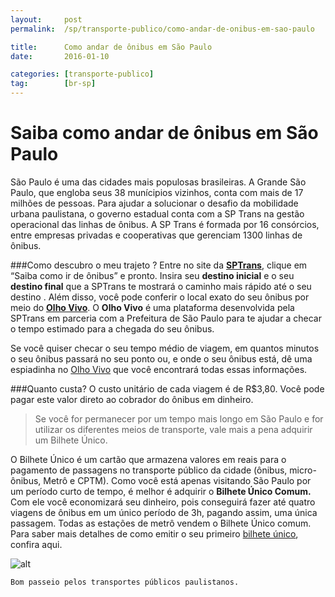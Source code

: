```yaml
---
layout:     post
permalink:  /sp/transporte-publico/como-andar-de-onibus-em-sao-paulo

title:      Como andar de ônibus em São Paulo
date:       2016-01-10

categories: [transporte-publico]
tag:        [br-sp]
---
```


# Saiba como andar de ônibus em São Paulo

São Paulo é uma das cidades mais populosas brasileiras. A Grande São Paulo, que engloba seus 38 munícipios vizinhos, conta com mais de 17 milhões de pessoas. Para ajudar a solucionar o desafio da mobilidade urbana paulistana, o governo estadual conta com a SP Trans na gestão operacional das linhas de ônibus. A SP Trans é formada por 16 consórcios, entre empresas privadas e cooperativas que gerenciam 1300 linhas de ônibus. 
	
###Como descubro o meu trajeto ?
Entre no site da **[SPTrans]**, clique em “Saiba como ir de ônibus” e pronto. Insira seu **destino inicial** e o seu **destino final** que a SPTrans te mostrará o caminho mais rápido até o seu destino . 
Além disso, você pode conferir o local exato do seu ônibus por meio do **[Olho Vivo]**. O **Olho Vivo** é uma plataforma desenvolvida pela SPTrans em parceria com a Prefeitura de São Paulo para te ajudar a checar o tempo estimado para a chegada do seu ônibus. 

Se você quiser checar o seu tempo médio de viagem, em quantos minutos o seu ônibus passará no seu ponto ou, e onde o seu ônibus está, dê uma espiadinha no [Olho Vivo] que você encontrará todas essas informações. 

###Quanto custa?
O custo unitário de cada viagem é de R$3,80. Você pode pagar este valor direto ao cobrador do ônibus em dinheiro.

> Se você for permanecer por um tempo mais longo em São Paulo e for utilizar os diferentes meios de transporte, vale mais a pena adquirir
> um Bilhete Único.

O Bilhete Único é um cartão que armazena valores em reais para o pagamento de passagens no transporte público da cidade (ônibus, micro-ônibus, Metrô e CPTM). Como você está apenas visitando São Paulo por um período curto de tempo, é melhor é adquirir o **Bilhete Único Comum.** Com ele você economizará seu dinheiro, pois  conseguirá fazer até quatro viagens de ônibus em um único período de 3h, pagando assim, uma única passagem. Todas as estações de metrô vendem o Bilhete Único comum. 
Para saber mais detalhes de como emitir o seu primeiro [bilhete único], confira aqui. 

![alt][image1]

    Bom passeio pelos transportes públicos paulistanos.



[image1]:    https://encrypted-tbn2.gstatic.com/images?q=tbn:ANd9GcQwGRWpJSvjSmNF4aRJ3clvJ6Dbh8ulIJNOeA_g57plwh_mgo__

[olho vivo]: (http://olhovivo.sptrans.com.br/)
[SPTrans]: http://www.sptrans.com.br/
[Bilhete Único]:  http://bilheteunico.sptrans.com.br/
